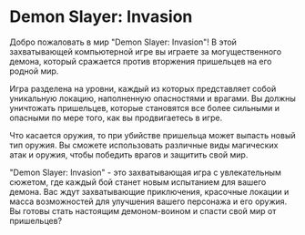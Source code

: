 # Demon Slayer: Invasion

Добро пожаловать в мир "Demon Slayer: Invasion"! В этой захватывающей компьютерной игре вы играете за могущественного демона, который сражается против вторжения пришельцев на его родной мир. 

Игра разделена на уровни, каждый из которых представляет собой уникальную локацию, наполненную опасностями и врагами. Вы должны уничтожать пришельцев, которые становятся все более сильными и опасными по мере того, как вы продвигаетесь в игре. 

Что касается оружия, то при убийстве пришельца может выпасть новый тип оружия. Вы сможете использовать различные виды магических атак и оружия, чтобы победить врагов и защитить свой мир. 

"Demon Slayer: Invasion" - это захватывающая игра с увлекательным сюжетом, где каждый бой станет новым испытанием для вашего демона. Вас ждут захватывающие приключения, красочные локации и масса возможностей для улучшения вашего персонажа и его оружия. Вы готовы стать настоящим демоном-воином и спасти свой мир от пришельцев?
